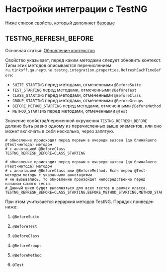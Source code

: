 # Настройки интеграции с TestNG

Ниже список свойств, который дополняет [базовые](./../../quick_start/settings/index.md)

## TESTNG_REFRESH_BEFORE

Основная статья: [Обновление контекстов](./../../core/steps/context/refresh.md)

Свойство указывает, перед каким методами следует обновить контекст. Типы этих методов описываются перечислением `ru.tinkoff.qa.neptune.testng.integration.properties.RefreshEachTimeBefore`:
- `SUITE_STARTING` перед методами, отмеченными `@BeforeSuite`
- `TEST_STARTING` перед методами, отмеченными `@BeforeTest`
- `CLASS_STARTING` перед методами, отмеченными `@BeforeClass`
- `GROUP_STARTING` перед методами, отмеченными `@BeforeGroups`
- `BEFORE_METHOD_STARTING` перед методами, отмеченными `@BeforeMethod`
- `METHOD_STARTING` перед методами, отмеченными `@Test`

Значение свойства/переменной окружения `TESTNG_REFRESH_BEFORE` должно быть равно одному из перечисленных выше элементов,
или оно может включать в себя несколько, через запятую.

```properties
# обновление происходит перед первым в очереди вызова (до ближайшего @Test-метода) методом
# с аннотацией @BeforeClass
TESTNG_REFRESH_BEFORE=CLASS_STARTING
```

```properties
# обновление происходит перед первым в очереди вызова (до ближайшего @Test-метода) методом
# с аннотацией @BeforeClass или @BeforeMethod. Если перед @Test-методом методы с указанными аннотациями
# не вызывались, то обновление произойдет непосредственно перед началом самого теста. 
# Данный цикл будет выполняться для всех тестов в рамках класса.
TESTNG_REFRESH_BEFORE=CLASS_STARTING,BEFORE_METHOD_STARTING,METHOD_STARTING
```

При этом учитывается иерархия методов TestNG. Порядок приведен ниже:

1. `@BeforeSuite`

2. `@BeforeTest`

3. `@BeforeClass`

4. `@BeforeGroups`

5. `@BeforeMethod`

6. `@Test`